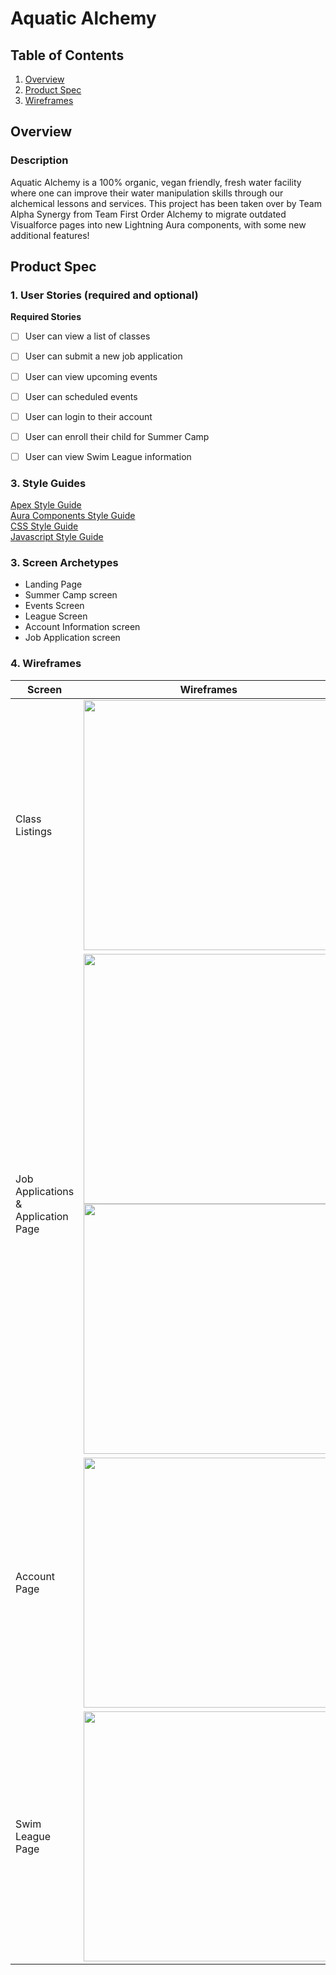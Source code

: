 # Aquatic Alchemy

## Table of Contents
1. [Overview](#Overview)
2. [Product Spec](#Product-Spec)
3. [Wireframes](#Wireframes)


## Overview
### Description
Aquatic Alchemy is a 100% organic, vegan friendly, fresh water facility where one can improve their water manipulation skills through our alchemical lessons and services. This project has been taken over by Team Alpha Synergy from Team First Order Alchemy to migrate outdated Visualforce pages into new Lightning Aura components, with some new additional features!


## Product Spec
### 1. User Stories (required and optional)

**Required Stories**
- [ ] User can view a list of classes
- [ ] User can submit a new job application
- [ ] User can view upcoming events
- [ ] User can scheduled events
- [ ] User can login to their account
- [ ] User can enroll their child for Summer Camp
- [ ] User can view Swim League information



### 3. Style Guides

[Apex Style Guide](https://hackmd.io/n7ub8lwuQgGjMokkKNw0FQ)
<br/>
[Aura Components Style Guide](https://hackmd.io/zR5xDh2PR4eSOL0g5NPALA)
<br/>
[CSS Style Guide](https://hackmd.io/ryZzZ70cR1e4JCDf9FxbBw)
<br/>
[Javascript Style Guide](https://hackmd.io/8NvumSgkRA29Azga37eEeQ)


### 3. Screen Archetypes

* Landing Page
* Summer Camp screen
* Events Screen
* League Screen
* Account Information screen
* Job Application screen


### 4. Wireframes
| Screen | Wireframes |
| --- | --- |
| Class Listings | <img src="https://cdn.discordapp.com/attachments/672224549978243102/840329101872332829/unknown.png" width=400> |
| Job Applications & Application Page | <img src="https://cdn.discordapp.com/attachments/672224549978243102/840304085331869747/unknown.png" width=400><img src="https://cdn.discordapp.com/attachments/672224549978243102/840303881954263080/unknown.png" width=400>|
| Account Page | <img src="https://cdn.discordapp.com/attachments/672224549978243102/840328196339531807/unknown.png" width=400> |
| Swim League Page | <img src="https://cdn.discordapp.com/attachments/672224549978243102/840327879869857802/unknown.png" width=400> |

